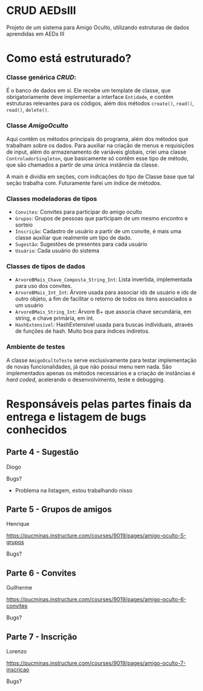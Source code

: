 # CRUD AEDsIII
Projeto de um sistema para  Amigo Oculto, utilizando estruturas de dados aprendidas em AEDs III

# Como está estruturado?

### Classe genérica *CRUD*:
É o banco de dados em si. Ele recebe um template de classe, que obrigatoriamente deve implementar a interface ````Entidade````, e contêm estruturas relevantes para os códigos, 
além dos métodos ````create()````, ````read()````, ````read()````, ````delete()````.
### Classe *AmigoOculto*
Aqui contêm os métodos principais do programa, além dos métodos que trabalham sobre os dados. Para auxiliar na criação de menus e requisições de input, além do armazenamento de variáveis globais,
criei uma classe ````ControladorSingleton````, que basicamente só contêm esse tipo de método, que são chamados a partir de uma única instância da classe.

A main é dividia em seções, com indicações do tipo de Classe base que tal seção trabalha com. Futuramente farei um índice de métodos.

### Classes modeladoras de tipos
* ````Convites````: Convites para participar do amigo oculto
* ````Grupos````: Grupos de pessoas que participam de um mesmo encontro e sorteio
* ````Inscrição````: Cadastro de usuário a partir de um convite, é mais uma classe auxiliar que realmente um tipo de dado.
* ````Sugestão````: Sugestões de presentes para cada usuário
* ````Usuário````: Cada usuário do sistema 

### Classes de tipos de dados
* ````ArvoreBMais_Chave_Composta_String_Int````: Lista invertida, implementada para uso dos convites.
* ````ArvoreBMais_Int_Int````: Árvore usada para associar ids de usuário e ids de outro objeto, a fim de facilitar o retorno de todos os itens associados a um usuário
* ````ArvoreBMais_String_Int````: Árvore B+ que associa chave secundária, em string, e chave primária, em int. 
* ````HashExtensível````: HashExtensível usada para buscas individuais, através de funções de hash. Muito boa para índices indiretos.

### Ambiente de testes
A classe ````AmigoOcultoTeste```` serve exclusivamente para testar implementação de novas funcionalidades, já que não possui menu nem nada. São implementados apenas os métodos necessários e a criação de instâncias
é *hard coded*, acelerando o desenvolvimento, teste e debugging.

# Responsáveis pelas partes finais da entrega e listagem de bugs conhecidos

## Parte 4 - Sugestão
Diogo

Bugs?
* Problema na listagem, estou trabalhando nisso

## Parte 5 - Grupos de amigos
Henrique

https://pucminas.instructure.com/courses/9019/pages/amigo-oculto-5-grupos

Bugs? 

## Parte 6 - Convites
Guilherme

https://pucminas.instructure.com/courses/9019/pages/amigo-oculto-6-convites

Bugs? 

## Parte 7 - Inscrição
Lorenzo

https://pucminas.instructure.com/courses/9019/pages/amigo-oculto-7-inscricao

Bugs?

